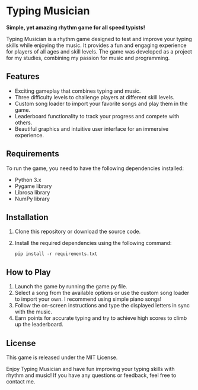 # Typing Musician

**Simple, yet amazing rhythm game for all speed typists!**

Typing Musician is a rhythm game designed to test and improve your typing skills while enjoying the music. It provides a fun and engaging experience for players of all ages and skill levels. The game was developed as a project for my studies, combining my passion for music and programming.

## Features

- Exciting gameplay that combines typing and music.
- Three difficulty levels to challenge players at different skill levels.
- Custom song loader to import your favorite songs and play them in the game.
- Leaderboard functionality to track your progress and compete with others.
- Beautiful graphics and intuitive user interface for an immersive experience.

## Requirements

To run the game, you need to have the following dependencies installed:

- Python 3.x
- Pygame library
- Librosa library
- NumPy library

## Installation

1. Clone this repository or download the source code.
2. Install the required dependencies using the following command:
   
   ```shell
   pip install -r requirements.txt

## How to Play

1. Launch the game by running the game.py file.
2. Select a song from the available options or use the custom song loader to import your own. I recommend using simple piano songs!
3. Follow the on-screen instructions and type the displayed letters in sync with the music.
4. Earn points for accurate typing and try to achieve high scores to climb up the leaderboard.

## License
This game is released under the MIT License.

Enjoy Typing Musician and have fun improving your typing skills with rhythm and music! If you have any questions or feedback, feel free to contact me.